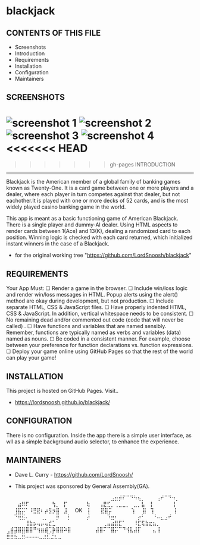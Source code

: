 # blackjack
CONTENTS OF THIS FILE
---------------------------
 * Screenshots
 * Introduction
 * Requirements
 * Installation
 * Configuration
 * Maintainers

SCREENSHOTS
---------------------------
![screenshot 1](/blackjack/images/blackjackscreen1.png)
![screenshot 2](/blackjack/images/blackjackscreen2.png)
![screenshot 3](/blackjack/images/blackjackscreen4.png)
![screenshot 4](/blackjack/images/blackjackscreen6.png)
<<<<<<< HEAD
=======

>>>>>>> gh-pages
 INTRODUCTION
---------------------------
Blackjack is the American member of a global family of banking games known as Twenty-One. It is a card game between one or more players and a dealer, where each player in turn competes against that dealer, but not eachother.It is played with one or more decks of 52 cards, and is the most widely played casino banking game in the world.

This app is meant as a basic functioning game of American Blackjack. There is a single player and dummy-AI dealer. Using HTML aspects to render cards between 1(Ace) and 13(K), dealing a randomized card to each position. Winning logic is checked with each card returned, which initialized instant winners in the case of a Blackjack.

 * for the original working tree
    "https://github.com/LordSnoosh/blackjack"

REQUIREMENTS
---------------------------
Your App Must:
☐ Render a game in the browser.
☐ Include win/loss logic and render win/loss messages in HTML. Popup alerts using the alert() method are okay during development, but not production.
☐ Include separate HTML, CSS & JavaScript files.
☐ Have properly indented HTML, CSS & JavaScript. In addition, vertical whitespace needs to be consistent.
☐ No remaining dead and/or commented out code (code that will never be called) .
☐ Have functions and variables that are named sensibly. Remember, functions are typically named as verbs and variables (data) named as nouns.
☐ Be coded in a consistent manner. For example, choose between your preference for function declarations vs. function expressions.
☐ Deploy your game online using GitHub Pages so that the rest of the world can play your game!

INSTALLATION
---------------------------
This project is hosted on GitHub Pages. Visit..
 * https://lordsnoosh.github.io/blackjack/

CONFIGURATION
---------------------------
There is no configuration.
Inside the app there is a simple user interface, as wll as a simple background audio selector, to enhance the experience.

MAINTAINERS
---------------------------
 * Dave L. Curry - https://github.com/LordSnoosh/

  * This project was sponsored by General Assembly(GA).

  ⠀⠀⠀⠀⠀⠀⠀⠀⠀⠀⠀⠀⠀⠀⠀⠀⠀⠀⠀⠀⠀⠀⠀
⠀⠀⠀⠀⣠⣶⡾⠏⠉⠙⠳⢦⡀⠀⠀⠀⢠⠞⠉⠙⠲⡀⠀
⠀⠀⠀⣴⠿⠏⠀⠀⠀⠀⠀⠀⢳⡀⠀⡏⠀⠀⠀⠀⠀⢷
⠀⠀⢠⣟⣋⡀⢀⣀⣀⡀⠀⣀⡀⣧⠀⢸⠀⠀⠀⠀⠀ ⡇
⠀⠀⢸⣯⡭⠁⠸⣛⣟⠆⡴⣻⡲⣿⠀⣸⠀⠀OK⠀ ⡇
⠀⠀⣟⣿⡭⠀⠀⠀⠀⠀⢱⠀⠀⣿⠀⢹⠀⠀⠀⠀⠀ ⡇
⠀⠀⠙⢿⣯⠄⠀⠀⠀⢀⡀⠀⠀⡿⠀⠀⡇⠀⠀⠀⠀⡼
⠀⠀⠀⠀⠹⣶⠆⠀⠀⠀⠀⠀⡴⠃⠀⠀⠘⠤⣄⣠⠞⠀
⠀⠀⠀⠀⠀⢸⣷⡦⢤⡤⢤⣞⣁⠀⠀⠀⠀⠀⠀⠀⠀⠀⠀
⠀⠀⢀⣤⣴⣿⣏⠁⠀⠀⠸⣏⢯⣷⣖⣦⡀⠀⠀⠀⠀⠀⠀
⢀⣾⣽⣿⣿⣿⣿⠛⢲⣶⣾⢉⡷⣿⣿⠵⣿⠀⠀⠀⠀⠀⠀
⣼⣿⠍⠉⣿⡭⠉⠙⢺⣇⣼⡏⠀⠀⠀⣄⢸⠀⠀⠀⠀⠀⠀
⣿⣿⣧⣀⣿………⣀⣰⣏⣘⣆⣀

